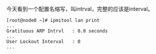 今天看到一个配置名缩写，叫intrval，完整的应该是interval。
```
[root@node0 ~]# ipmitool lan print
...
Gratituous ARP Intrvl   : 0.0 seconds
...
User Lockout Interval   : 0
...
```
